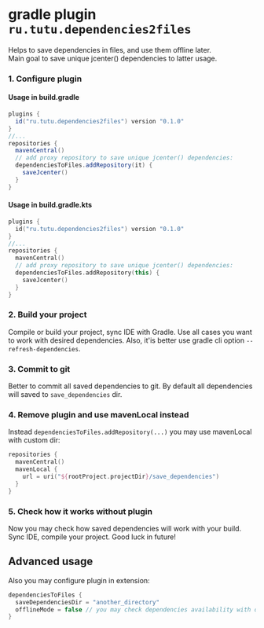 # gradle plugin `ru.tutu.dependencies2files`
Helps to save dependencies in files, and use them offline later.  
Main goal to save unique jcenter() dependencies to latter usage.

### 1. Configure plugin
#### Usage in build.gradle
```Groovy
plugins {
  id("ru.tutu.dependencies2files") version "0.1.0"
}
//...
repositories {
  mavenCentral()
  // add proxy repository to save unique jcenter() dependencies:
  dependenciesToFiles.addRepository(it) {
    saveJcenter()
  }
}
```

#### Usage in build.gradle.kts
```Kotlin
plugins {
  id("ru.tutu.dependencies2files") version "0.1.0"
}
//...
repositories {
  mavenCentral()
  // add proxy repository to save unique jcenter() dependencies:
  dependenciesToFiles.addRepository(this) {
    saveJcenter()
  }
}
```
### 2. Build your project
Compile or build your project, sync IDE with Gradle. Use all cases you want to work with desired dependencies. Also, it'is better use gradle cli option `--refresh-dependencies`.
### 3. Commit to git
Better to commit all saved dependencies to git. By default all dependencies will saved to `save_dependencies` dir.
### 4. Remove plugin and use mavenLocal instead 
Instead `dependenciesToFiles.addRepository(...)` you may use mavenLocal with custom dir:
```Kotlin
repositories {
  mavenCentral()
  mavenLocal {
    url = uri("${rootProject.projectDir}/save_dependencies")
  }
}
```
### 5. Check how it works without plugin
Now you may check how saved dependencies will work with your build. Sync IDE, compile your project. Good luck in future!

## Advanced usage
Also you may configure plugin in extension:
```Kotlin
dependenciesToFiles {
  saveDependenciesDir = "another_directory"
  offlineMode = false // you may check dependencies availability with offline toggle
}
```

